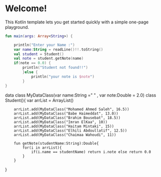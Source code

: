 # Welcome!

This Kotlin template lets you get started quickly with a simple one-page playground.

```kotlin runnable
fun main(args: Array<String>) {

    println("Enter your Name :")
    var name:String = readLine()!!.toString()
    val student = Student()
    val note = student.getNote(name)
    if(note == 0.0) { 
        println("Student not found!!")
        }else {
            println("your note is $note")
        }
}
```
data class MyDataClass(var name:String =" " , var note:Double = 2.0)
class Student(){
        var arrList = ArrayList<MyDataClass>()
        
        arrList.add(MyDataClass("Mohamed Ahmed Saleh", 16.5))
        arrList.add(MyDataClass("Babe Haimeddat", 13.0))
        arrList.add(MyDataClass("Brahim Bousebat", 18.5))
        arrList.add(MyDataClass("Imran ElKaa", 10))
        arrList.add(MyDataClass("Haitam Mintaki", 15))
        arrList.add(MyDataClass("Elhili Abdoullatif", 12.5))
        arrList.add(MyDataClass("Chaimaa Wahoudi", 11))

        fun getNote(studentName:String):Double{
            for(i in arrList){
                if(i.name == studentName) return i.note else return 0.0
            }  
        }
}